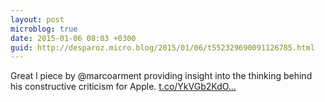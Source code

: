 ```yaml
---
layout: post
microblog: true
date: 2015-01-06 08:03 +0300
guid: http://desparoz.micro.blog/2015/01/06/t552329690091126785.html
---
```

Great l piece by @marcoarment providing insight into the thinking behind his constructive criticism for Apple. [t.co/YkVGb2KdO...](http://t.co/YkVGb2KdO7)
